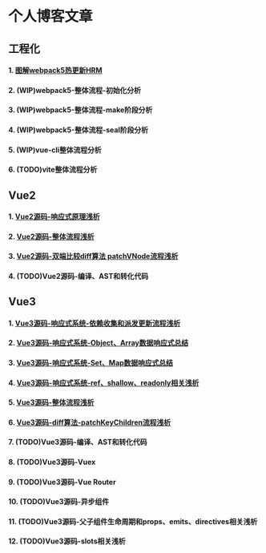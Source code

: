 # 个人博客文章

## 工程化
#### 1. [图解webpack5热更新HRM](https://segmentfault.com/a/1190000042587412)
#### 2. (WIP)webpack5-整体流程-初始化分析
#### 3. (WIP)webpack5-整体流程-make阶段分析
#### 4. (WIP)webpack5-整体流程-seal阶段分析
#### 5. (WIP)vue-cli整体流程分析
#### 6. (TODO)vite整体流程分析

## Vue2
#### 1. [Vue2源码-响应式原理浅析](https://segmentfault.com/a/1190000042751317)
#### 2. [Vue2源码-整体流程浅析](https://segmentfault.com/a/1190000042749514)
#### 3. [Vue2源码-双端比较diff算法 patchVNode流程浅析](https://segmentfault.com/a/1190000042749546)
#### 4. (TODO)Vue2源码-编译、AST和转化代码

## Vue3
#### 1. [Vue3源码-响应式系统-依赖收集和派发更新流程浅析](https://segmentfault.com/a/1190000043034490)
#### 2. [Vue3源码-响应式系统-Object、Array数据响应式总结](https://segmentfault.com/a/1190000043035221)
#### 3. [Vue3源码-响应式系统-Set、Map数据响应式总结](https://segmentfault.com/a/1190000043048005)
#### 4. [Vue3源码-响应式系统-ref、shallow、readonly相关浅析](https://segmentfault.com/a/1190000043057421)
#### 5. [Vue3源码-整体流程浅析](https://segmentfault.com/a/1190000042984950)
#### 6. [Vue3源码-diff算法-patchKeyChildren流程浅析](https://segmentfault.com/a/1190000042974066)
#### 7. (TODO)Vue3源码-编译、AST和转化代码
#### 8. (TODO)Vue3源码-Vuex
#### 9. (TODO)Vue3源码-Vue Router
#### 10. (TODO)Vue3源码-异步组件
#### 11. (TODO)Vue3源码-父子组件生命周期和props、emits、directives相关浅析
#### 12. (TODO)Vue3源码-slots相关浅析





